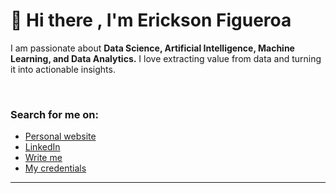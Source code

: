 # 🙋 Hi there , I'm Erickson Figueroa 
<p>I am passionate about <strong>Data Science, Artificial Intelligence, Machine Learning, and Data Analytics.</strong> I love extracting value from data and turning it into actionable insights.</p></br>

###  Search for me on:
- <a href= "#">Personal website</a>
- <a href="https://www.linkedin.com/in/erickson-figueroa/">LinkedIn</a>
- <a href="mailto:indetrd@gmail.com">Write me</a>
- <a href="https://www.credly.com/users/erickson-figueroa">My credentials</a>    
---

